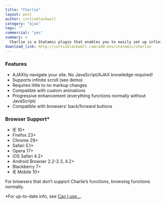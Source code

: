 ```yaml
---
title: "Charlie"
layout: post
author: curtisblackwell
category: "ajax"
tags: ""
commercial: "yes"
summary: >
  Charlie is a Statamic plugin that enables you to easily set up infinite scroll and create an AJAX navigable site with little to no markup changes.
download_link: http://curtisblackwell.com/add-ons/statamic/charlie
---
```


### Features
- AJAXily navigate your site. No JavaScript/AJAX knowledge required!
- Supports infinite scroll (see demo)
- Requires little to no markup changes
- Compatible with custom animations
- Progressive enhancement (everything functions normally without JavaScript)
- Compatible with browsers’ back/forward buttons

### Browser Support*
- IE 10+
- Firefox 23+
- Chrome 29+
- Safari 5.1+
- Opera 17+
- iOS Safari 4.2+
- Android Browser 2.2-2.3, 4.2+
- Blackberry 7+
- IE Mobile 10+

For browsers that don’t support Charlie’s functions, browsing functions normally.

*For up-to-date info, see [Can I use…](http://caniuse.com/#search=history.pushstate).
